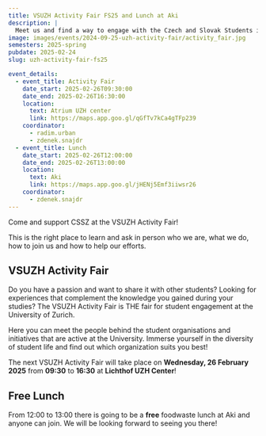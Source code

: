 ```yaml
---
title: VSUZH Activity Fair FS25 and Lunch at Aki
description: |
  Meet us and find a way to engage with the Czech and Slovak Students in Zurich!
image: images/events/2024-09-25-uzh-activity-fair/activity_fair.jpg
semesters: 2025-spring
pubdate: 2025-02-24
slug: uzh-activity-fair-fs25

event_details:
  - event_title: Activity Fair
    date_start: 2025-02-26T09:30:00
    date_end: 2025-02-26T16:30:00
    location:
      text: Atrium UZH center
      link: https://maps.app.goo.gl/qGfTv7kCa4gTFp239
    coordinator:
      - radim.urban
      - zdenek.snajdr
  - event_title: Lunch
    date_start: 2025-02-26T12:00:00
    date_end: 2025-02-26T13:00:00
    location:
      text: Aki
      link: https://maps.app.goo.gl/jHENj5Emf3iiwsr26
    coordinator:
      - zdenek.snajdr
---
```


Come and support CSSZ at the VSUZH Activity Fair!

This is the right place to learn and ask in person who we are, what we do, how to join us and how to help our efforts.

## VSUZH Activity Fair

Do you have a passion and want to share it with other students? Looking for experiences that complement the knowledge you gained during your studies? The VSUZH Activity Fair is THE fair for student engagement at the University of Zurich.

Here you can meet the people behind the student organisations and initiatives that are active at the University. Immerse yourself in the diversity of student life and find out which organization suits you best!

The next VSUZH Activity Fair will take place on **Wednesday, 26 February 2025** from **09:30** to **16:30** at **Lichthof UZH Center**!

## Free Lunch

From 12:00 to 13:00 there is going to be a **free** foodwaste lunch at Aki and anyone can join. We will be looking forward to seeing you there!
